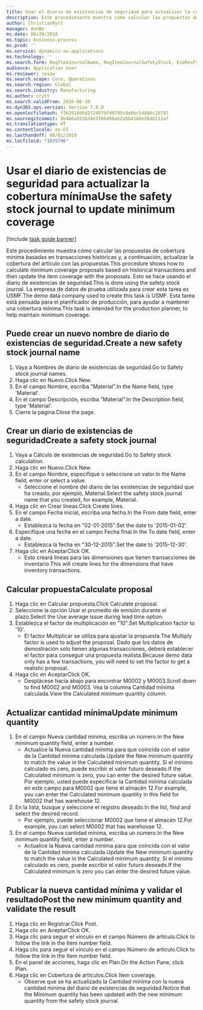 ```yaml
---
title: Usar el diario de existencias de seguridad para actualizar la cobertura mínima
description: Este procedimiento muestra cómo calcular las propuestas de cobertura mínima basadas en transacciones históricas y, a continuación, actualizar la cobertura del artículo con las propuestas.
author: ChristianRytt
manager: AnnBe
ms.date: 08/29/2018
ms.topic: business-process
ms.prod: ''
ms.service: dynamics-ax-applications
ms.technology: ''
ms.search.form: ReqItemJournalName, ReqItemJournalSafetyStock, EcoResProductInformationDialog, EcoResProductDetailsExtended, ReqItemTable
audience: Application User
ms.reviewer: josaw
ms.search.scope: Core, Operations
ms.search.region: Global
ms.search.industry: Manufacturing
ms.author: crytt
ms.search.validFrom: 2016-06-30
ms.dyn365.ops.version: Version 7.0.0
ms.openlocfilehash: f3b2916d6d2f24579fd9795c0e0bc548b6c2b747
ms.sourcegitcommit: 8b4b6a9226d4e5f66498ab2a5b4160e26dd112af
ms.translationtype: HT
ms.contentlocale: es-ES
ms.lasthandoff: 08/01/2019
ms.locfileid: "1835796"
---
```

# <a name="use-the-safety-stock-journal-to-update-minimum-coverage"></a><span data-ttu-id="040d1-103">Usar el diario de existencias de seguridad para actualizar la cobertura mínima</span><span class="sxs-lookup"><span data-stu-id="040d1-103">Use the safety stock journal to update minimum coverage</span></span>

[!include [task guide banner](../../includes/task-guide-banner.md)]

<span data-ttu-id="040d1-104">Este procedimiento muestra cómo calcular las propuestas de cobertura mínima basadas en transacciones históricas y, a continuación, actualizar la cobertura del artículo con las propuestas.</span><span class="sxs-lookup"><span data-stu-id="040d1-104">This procedure shows how to calculate minimum coverage proposals based on historical transactions and then update the item coverage with the proposals.</span></span> <span data-ttu-id="040d1-105">Esto se hace usando el diario de existencias de seguridad.</span><span class="sxs-lookup"><span data-stu-id="040d1-105">This is done using the safety stock journal.</span></span> <span data-ttu-id="040d1-106">La empresa de datos de prueba utilizada para crear esta tarea es USMF.</span><span class="sxs-lookup"><span data-stu-id="040d1-106">The demo data company used to create this task is USMF.</span></span> <span data-ttu-id="040d1-107">Esta tarea está pensada para el planificador de producción, para ayudar a mantener una cobertura mínima.</span><span class="sxs-lookup"><span data-stu-id="040d1-107">This task is intended for the production planner, to help maintain minimum coverage.</span></span>


## <a name="create-a-new-safety-stock-journal-name"></a><span data-ttu-id="040d1-108">Puede crear un nuevo nombre de diario de existencias de seguridad.</span><span class="sxs-lookup"><span data-stu-id="040d1-108">Create a new safety stock journal name</span></span>
1. <span data-ttu-id="040d1-109">Vaya a Nombres de diario de existencias de seguridad.</span><span class="sxs-lookup"><span data-stu-id="040d1-109">Go to Safety stock journal names.</span></span>
2. <span data-ttu-id="040d1-110">Haga clic en Nuevo.</span><span class="sxs-lookup"><span data-stu-id="040d1-110">Click New.</span></span>
3. <span data-ttu-id="040d1-111">En el campo Nombre, escriba "Material".</span><span class="sxs-lookup"><span data-stu-id="040d1-111">In the Name field, type 'Material'.</span></span>
4. <span data-ttu-id="040d1-112">En el campo Descripción, escriba "Material".</span><span class="sxs-lookup"><span data-stu-id="040d1-112">In the Description field, type 'Material'.</span></span>
5. <span data-ttu-id="040d1-113">Cierre la página.</span><span class="sxs-lookup"><span data-stu-id="040d1-113">Close the page.</span></span>

## <a name="create-a-safety-stock-journal"></a><span data-ttu-id="040d1-114">Crear un diario de existencias de seguridad</span><span class="sxs-lookup"><span data-stu-id="040d1-114">Create a safety stock journal</span></span>
1. <span data-ttu-id="040d1-115">Vaya a Cálculo de existencias de seguridad.</span><span class="sxs-lookup"><span data-stu-id="040d1-115">Go to Safety stock calculation.</span></span>
2. <span data-ttu-id="040d1-116">Haga clic en Nuevo.</span><span class="sxs-lookup"><span data-stu-id="040d1-116">Click New.</span></span>
3. <span data-ttu-id="040d1-117">En el campo Nombre, especifique o seleccione un valor.</span><span class="sxs-lookup"><span data-stu-id="040d1-117">In the Name field, enter or select a value.</span></span>
    * <span data-ttu-id="040d1-118">Seleccione el nombre del diario de las existencias de seguridad que ha creado, por ejemplo, Material.</span><span class="sxs-lookup"><span data-stu-id="040d1-118">Select the safety stock journal name that you created, for example, Material.</span></span>  
4. <span data-ttu-id="040d1-119">Haga clic en Crear líneas.</span><span class="sxs-lookup"><span data-stu-id="040d1-119">Click Create lines.</span></span>
5. <span data-ttu-id="040d1-120">En el campo Fecha inicial, escriba una fecha.</span><span class="sxs-lookup"><span data-stu-id="040d1-120">In the From date field, enter a date.</span></span>
    * <span data-ttu-id="040d1-121">Establezca la fecha en "02-01-2015".</span><span class="sxs-lookup"><span data-stu-id="040d1-121">Set the date to '2015-01-02'.</span></span>  
6. <span data-ttu-id="040d1-122">Especifique una fecha en el campo Fecha final.</span><span class="sxs-lookup"><span data-stu-id="040d1-122">In the To date field, enter a date.</span></span>
    * <span data-ttu-id="040d1-123">Establezca la fecha en "30-12-2015".</span><span class="sxs-lookup"><span data-stu-id="040d1-123">Set the date to '2015-12-30'.</span></span>  
7. <span data-ttu-id="040d1-124">Haga clic en Aceptar</span><span class="sxs-lookup"><span data-stu-id="040d1-124">Click OK.</span></span>
    * <span data-ttu-id="040d1-125">Esto creará líneas para las dimensiones que tienen transacciones de inventario.</span><span class="sxs-lookup"><span data-stu-id="040d1-125">This will create lines for the dimensions that have inventory transactions.</span></span>  

## <a name="calculate-proposal"></a><span data-ttu-id="040d1-126">Calcular propuesta</span><span class="sxs-lookup"><span data-stu-id="040d1-126">Calculate proposal</span></span>
1. <span data-ttu-id="040d1-127">Haga clic en Calcular propuesta.</span><span class="sxs-lookup"><span data-stu-id="040d1-127">Click Calculate proposal.</span></span>
2. <span data-ttu-id="040d1-128">Seleccione la opción Usar el promedio de emisión durante el plazo.</span><span class="sxs-lookup"><span data-stu-id="040d1-128">Select the Use average issue during lead time option.</span></span>
3. <span data-ttu-id="040d1-129">Establezca el factor de multiplicación en "10".</span><span class="sxs-lookup"><span data-stu-id="040d1-129">Set Multiplication factor to '10'.</span></span>
    * <span data-ttu-id="040d1-130">El factor Multiplicar se utiliza para ajustar la propuesta.</span><span class="sxs-lookup"><span data-stu-id="040d1-130">The Multiply factor is used to adjust the proposal.</span></span> <span data-ttu-id="040d1-131">Dado que los datos de demostración solo tienen algunas transacciones, deberá establecer el factor para conseguir una propuesta realista.</span><span class="sxs-lookup"><span data-stu-id="040d1-131">Because demo data only has a few transactions, you will need to set the factor to get a realistic proposal.</span></span>  
4. <span data-ttu-id="040d1-132">Haga clic en Aceptar</span><span class="sxs-lookup"><span data-stu-id="040d1-132">Click OK.</span></span>
    * <span data-ttu-id="040d1-133">Desplácese hacia abajo para encontrar M0002 y M0003.</span><span class="sxs-lookup"><span data-stu-id="040d1-133">Scroll down to find M0002 and M0003.</span></span> <span data-ttu-id="040d1-134">Vea la columna Cantidad mínima calculada.</span><span class="sxs-lookup"><span data-stu-id="040d1-134">View the Calculated minimum quantity column.</span></span>   

## <a name="update-minimum-quantity"></a><span data-ttu-id="040d1-135">Actualizar cantidad mínima</span><span class="sxs-lookup"><span data-stu-id="040d1-135">Update minimum quantity</span></span>
1. <span data-ttu-id="040d1-136">En el campo Nueva cantidad mínima, escriba un número.</span><span class="sxs-lookup"><span data-stu-id="040d1-136">In the New minimum quantity field, enter a number.</span></span>
    * <span data-ttu-id="040d1-137">Actualice la Nueva cantidad mínima para que coincida con el valor de la Cantidad mínima calculada.</span><span class="sxs-lookup"><span data-stu-id="040d1-137">Update the New minimum quantity to match the value in the Calculated minimum quantity.</span></span> <span data-ttu-id="040d1-138">Si el mínimo calculado es cero, puede escribir el valor futuro deseado.</span><span class="sxs-lookup"><span data-stu-id="040d1-138">If the Calculated minimum is zero,  you can enter the desired future value.</span></span> <span data-ttu-id="040d1-139">Por ejemplo, usted puede especificar la Cantidad mínima calculada en este campo para M0002 que tiene el almacén 12.</span><span class="sxs-lookup"><span data-stu-id="040d1-139">For example, you can enter the Calculated minimum quantity in this field for M0002 that has warehouse 12.</span></span>  
2. <span data-ttu-id="040d1-140">En la lista, busque y seleccione el registro deseado.</span><span class="sxs-lookup"><span data-stu-id="040d1-140">In the list, find and select the desired record.</span></span>
    * <span data-ttu-id="040d1-141">Por ejemplo, puede seleccionar M0002 que tiene el almacén 12.</span><span class="sxs-lookup"><span data-stu-id="040d1-141">For example, you can select M0002 that has warehouse 12.</span></span>  
3. <span data-ttu-id="040d1-142">En el campo Nueva cantidad mínima, escriba un número.</span><span class="sxs-lookup"><span data-stu-id="040d1-142">In the New minimum quantity field, enter a number.</span></span>
    * <span data-ttu-id="040d1-143">Actualice la Nueva cantidad mínima para que coincida con el valor de la Cantidad mínima calculada.</span><span class="sxs-lookup"><span data-stu-id="040d1-143">Update the New minimum quantity to match the value in the Calculated minimum quantity.</span></span> <span data-ttu-id="040d1-144">Si el mínimo calculado es cero, puede escribir el valor futuro deseado.</span><span class="sxs-lookup"><span data-stu-id="040d1-144">If the Calculated minimum is zero you can enter the desired future value.</span></span>  

## <a name="post-the-new-minimum-quantity-and-validate-the-result"></a><span data-ttu-id="040d1-145">Publicar la nueva cantidad mínima y validar el resultado</span><span class="sxs-lookup"><span data-stu-id="040d1-145">Post the new minimum quantity and validate the result</span></span>
1. <span data-ttu-id="040d1-146">Haga clic en Registrar.</span><span class="sxs-lookup"><span data-stu-id="040d1-146">Click Post.</span></span>
2. <span data-ttu-id="040d1-147">Haga clic en Aceptar</span><span class="sxs-lookup"><span data-stu-id="040d1-147">Click OK.</span></span>
3. <span data-ttu-id="040d1-148">Haga clic para seguir el vínculo en el campo Número de artículo.</span><span class="sxs-lookup"><span data-stu-id="040d1-148">Click to follow the link in the Item number field.</span></span>
4. <span data-ttu-id="040d1-149">Haga clic para seguir el vínculo en el campo Número de artículo.</span><span class="sxs-lookup"><span data-stu-id="040d1-149">Click to follow the link in the Item number field.</span></span>
5. <span data-ttu-id="040d1-150">En el panel de acciones, haga clic en Plan.</span><span class="sxs-lookup"><span data-stu-id="040d1-150">On the Action Pane, click Plan.</span></span>
6. <span data-ttu-id="040d1-151">Haga clic en Cobertura de artículos.</span><span class="sxs-lookup"><span data-stu-id="040d1-151">Click Item coverage.</span></span>
    * <span data-ttu-id="040d1-152">Observe que se ha actualizado la Cantidad mínima con la nueva cantidad mínima del diario de existencias de seguridad.</span><span class="sxs-lookup"><span data-stu-id="040d1-152">Notice that the Minimum quantity has been updated with the new minimum quantity from the safety stock journal.</span></span>  

